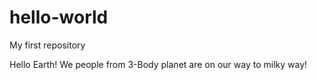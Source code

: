 # hello-world
My first repository

Hello Earth!
We people from 3-Body planet are on our way to milky way!
